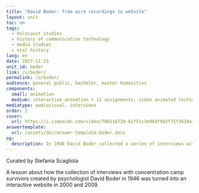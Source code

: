 ```yaml
---
title: "David Boder: from wire recordings to website"
layout: unit
toc: on
tags:
  - holocaust studies
  - history of communication technology
  - media studies
  - oral history
lang: en
date: 2017-11-23
unit_id: boder
link: /u/boder/
permalink: /u/boder/
audience: general public, bachelor, master humanities
components:
  small: animation
  medium: interactive animation + 11 assignments, video animated lecture + 5 assignments
mediatype: audiovisual, interviews
order: 2
cover:
  url: https://i.vimeocdn.com/video/708218729-b2f51c3e00df9b2f75f3618a1f04d264e1d49a863128379cc24c53083e8b5cdc-d?mw=960&mh=540&q=70
answertemplate:
  url: /assets/doc/answer-template-boder.docx
og:
  description: In 1946 David Boder collected a series of interviews with concentration camp survivors. His recordings were turned into an interactive website in 2000 and 2009...
---
```

Curated by Stefania Scagliola

A lesson about how the collection of interviews with concentration camp survivors created by psychologist David Boder in 1946 was turned into an interactive website in 2000 and 2009.

<!-- more -->

